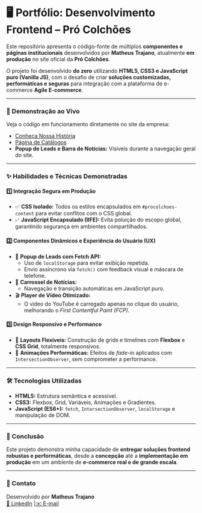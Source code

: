 # 🖥️ Portfólio: Desenvolvimento Frontend – Pró Colchões

Este repositório apresenta o código-fonte de múltiplos **componentes e páginas institucionais** desenvolvidos por **Matheus Trajano**, atualmente **em produção** no site oficial da **Pró Colchões**.

O projeto foi desenvolvido **do zero** utilizando **HTML5, CSS3 e JavaScript puro (Vanilla JS)**, com o desafio de criar **soluções customizadas, performáticas e seguras** para integração com a plataforma de e-commerce **Agile E-commerce**.

---

### 🚀 Demonstração ao Vivo

Veja o código em funcionamento diretamente no site da empresa:

- [Conheça Nossa História](https://www.procolchoes.com.br/conheca-nossa-historia/)
- [Página de Catálogos](https://www.procolchoes.com.br/catalogos/)
- **Popup de Leads e Barra de Notícias:** Visíveis durante a navegação geral do site.

---

### ✨ Habilidades e Técnicas Demonstradas

#### 1️⃣ Integração Segura em Produção
- ✅ **CSS Isolado:** Todos os estilos encapsulados em `#procolchoes-content` para evitar conflitos com o CSS global.  
- ✅ **JavaScript Encapsulado (IIFE):** Evita poluição do escopo global, garantindo segurança em ambientes compartilhados.

#### 2️⃣ Componentes Dinâmicos e Experiência do Usuário (UX)
- 📨 **Popup de Leads com Fetch API:**  
  - Uso de `localStorage` para evitar exibição repetida.  
  - Envio assíncrono via `fetch()` com feedback visual e máscara de telefone.  
- 📰 **Carrossel de Notícias:**  
  - Navegação e transição automáticas em JavaScript puro.  
- 🎬 **Player de Vídeo Otimizado:**  
  - O vídeo do YouTube é carregado apenas no clique do usuário, melhorando o *First Contentful Paint (FCP)*.

#### 3️⃣ Design Responsivo e Performance
- 📱 **Layouts Flexíveis:** Construção de grids e timelines com **Flexbox** e **CSS Grid**, totalmente responsivos.  
- 🎨 **Animações Performáticas:** Efeitos de *fade-in* aplicados com `IntersectionObserver`, sem comprometer a performance.

---

### 🛠️ Tecnologias Utilizadas

- **HTML5:** Estrutura semântica e acessível.  
- **CSS3:** Flexbox, Grid, Variáveis, Animações e Gradientes.  
- **JavaScript (ES6+):** `fetch`, `IntersectionObserver`, `localStorage` e manipulação de DOM.

---

### 📌 Conclusão

Este projeto demonstra minha capacidade de **entregar soluções frontend robustas e performáticas**, desde a **concepção** até a **implementação em produção** em um ambiente de **e-commerce real e de grande escala**.

---

### 📩 Contato

Desenvolvido por **Matheus Trajano**  
[💼 LinkedIn](www.linkedin.com/in/matheus-trajano-5179a7378) |[✉️ E-mail](mailto:matheustrajano454@gmail.com)
